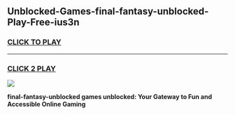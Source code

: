 
## Unblocked-Games-final-fantasy-unblocked-Play-Free-ius3n
<h3>
<a href="https://premium76.site?title=final-fantasy-unblocked&ref=10A">CLICK TO PLAY</a></h3>
<hr>

<h3>
<a href="https://premium76.site?title=final-fantasy-unblocked&ref=10A">CLICK 2 PLAY</a>
  
</h3>

<a href="https://premium76.site?title=final-fantasy-unblocked&ref=10A"><img src="https://clearcache.store/games.png"></a>


**final-fantasy-unblocked games unblocked: Your Gateway to Fun and Accessible Online Gaming**
